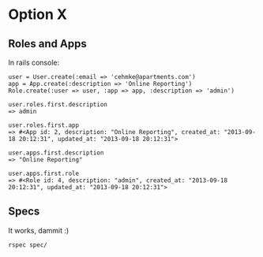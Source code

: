 Option X
=========

Roles and Apps
--------------

In rails console:

    user = User.create(:email => 'cehmke@apartments.com')
    app = App.create(:description => 'Online Reporting')
    Role.create(:user => user, :app => app, :description => 'admin')

    user.roles.first.description
    => admin

    user.roles.first.app
    => #<App id: 2, description: "Online Reporting", created_at: "2013-09-18 20:12:31", updated_at: "2013-09-18 20:12:31">

    user.apps.first.description
    => "Online Reporting"

    user.apps.first.role
    => #<Role id: 4, description: "admin", created_at: "2013-09-18 20:12:31", updated_at: "2013-09-18 20:12:31">

Specs
-----

It works, dammit :)

    rspec spec/
    
